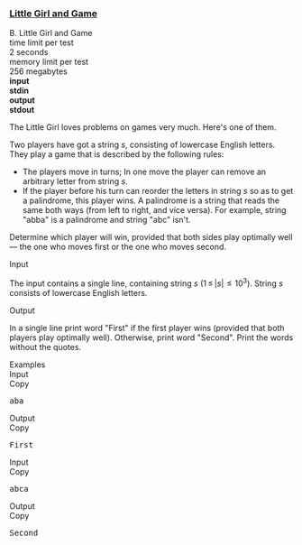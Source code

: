 <h3><a href="https://codeforces.com/contest/276/problem/B" target="_blank" rel="noopener noreferrer">Little Girl and Game</a></h3>

<div class="header"><div class="title">B. Little Girl and Game</div><div class="time-limit"><div class="property-title">time limit per test</div>2 seconds</div><div class="memory-limit"><div class="property-title">memory limit per test</div>256 megabytes</div><div class="input-file input-standard" style="font-weight: bold"><div class="property-title">input</div>stdin</div><div class="output-file output-standard" style="font-weight: bold"><div class="property-title">output</div>stdout</div></div><div><p>The Little Girl loves problems on games very much. Here's one of them.</p><p>Two players have got a string <span class="tex-span"><i>s</i></span>, consisting of lowercase English letters. They play a game that is described by the following rules:</p><ul> <li> The players move in turns; In one move the player can remove an arbitrary letter from string <span class="tex-span"><i>s</i></span>. </li><li> If the player before his turn can reorder the letters in string <span class="tex-span"><i>s</i></span> so as to get a palindrome, this player wins. A palindrome is a string that reads the same both ways (from left to right, and vice versa). For example, string "<span class="tex-font-style-tt">abba</span>" is a palindrome and string "<span class="tex-font-style-tt">abc</span>" isn't. </li></ul><p>Determine which player will win, provided that both sides play optimally well — the one who moves first or the one who moves second.</p></div><div class="input-specification"><div class="section-title">Input</div><p>The input contains a single line, containing string <span class="tex-span"><i>s</i></span> (<span class="tex-span">1 ≤ |<i>s</i>|  ≤  10<sup class="upper-index">3</sup></span>). String <span class="tex-span"><i>s</i></span> consists of lowercase English letters.</p></div><div class="output-specification"><div class="section-title">Output</div><p>In a single line print word "<span class="tex-font-style-tt">First</span>" if the first player wins (provided that both players play optimally well). Otherwise, print word "<span class="tex-font-style-tt">Second</span>". Print the words without the quotes.</p></div><div class="sample-tests"><div class="section-title">Examples</div><div class="sample-test"><div class="input"><div class="title">Input<div title="Copy" data-clipboard-target="#id009154310199093102" id="id009624984712388008" class="input-output-copier">Copy</div></div><pre id="id009154310199093102">aba<br></pre></div><div class="output"><div class="title">Output<div title="Copy" data-clipboard-target="#id0002883757435127965" id="id0048225683460439495" class="input-output-copier">Copy</div></div><pre id="id0002883757435127965">First<br></pre></div><div class="input"><div class="title">Input<div title="Copy" data-clipboard-target="#id009130845766833183" id="id0011557824134802164" class="input-output-copier">Copy</div></div><pre id="id009130845766833183">abca<br></pre></div><div class="output"><div class="title">Output<div title="Copy" data-clipboard-target="#id005305878464087126" id="id0014142927455926835" class="input-output-copier">Copy</div></div><pre id="id005305878464087126">Second<br></pre></div></div></div>